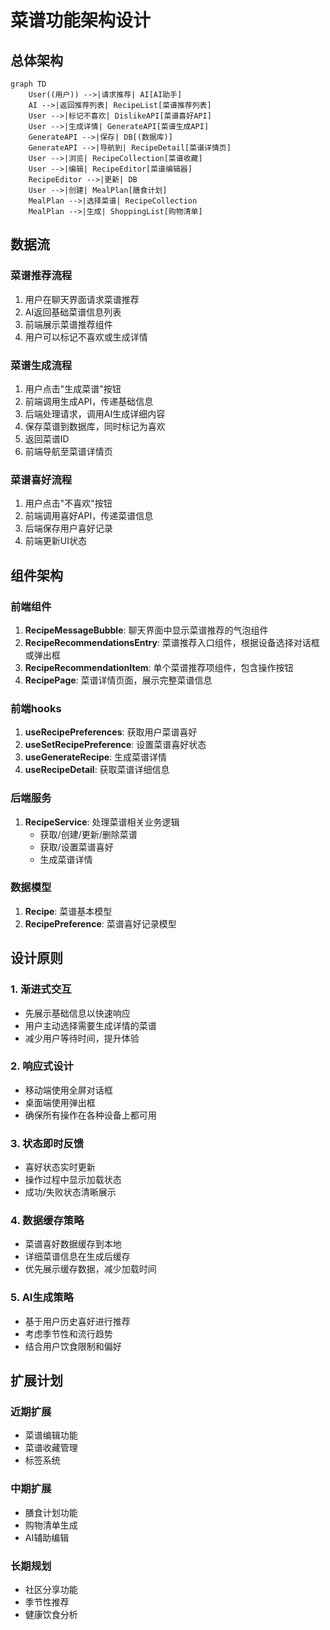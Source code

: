 # 菜谱功能架构设计

## 总体架构

```mermaid
graph TD
    User((用户)) -->|请求推荐| AI[AI助手]
    AI -->|返回推荐列表| RecipeList[菜谱推荐列表]
    User -->|标记不喜欢| DislikeAPI[菜谱喜好API]
    User -->|生成详情| GenerateAPI[菜谱生成API]
    GenerateAPI -->|保存| DB[(数据库)]
    GenerateAPI -->|导航到| RecipeDetail[菜谱详情页]
    User -->|浏览| RecipeCollection[菜谱收藏]
    User -->|编辑| RecipeEditor[菜谱编辑器]
    RecipeEditor -->|更新| DB
    User -->|创建| MealPlan[膳食计划]
    MealPlan -->|选择菜谱| RecipeCollection
    MealPlan -->|生成| ShoppingList[购物清单]
```

## 数据流

### 菜谱推荐流程

1. 用户在聊天界面请求菜谱推荐
2. AI返回基础菜谱信息列表
3. 前端展示菜谱推荐组件
4. 用户可以标记不喜欢或生成详情

### 菜谱生成流程

1. 用户点击"生成菜谱"按钮
2. 前端调用生成API，传递基础信息
3. 后端处理请求，调用AI生成详细内容
4. 保存菜谱到数据库，同时标记为喜欢
5. 返回菜谱ID
6. 前端导航至菜谱详情页

### 菜谱喜好流程

1. 用户点击"不喜欢"按钮
2. 前端调用喜好API，传递菜谱信息
3. 后端保存用户喜好记录
4. 前端更新UI状态

## 组件架构

### 前端组件

1. **RecipeMessageBubble**: 聊天界面中显示菜谱推荐的气泡组件
2. **RecipeRecommendationsEntry**: 菜谱推荐入口组件，根据设备选择对话框或弹出框
3. **RecipeRecommendationItem**: 单个菜谱推荐项组件，包含操作按钮
4. **RecipePage**: 菜谱详情页面，展示完整菜谱信息

### 前端hooks

1. **useRecipePreferences**: 获取用户菜谱喜好
2. **useSetRecipePreference**: 设置菜谱喜好状态
3. **useGenerateRecipe**: 生成菜谱详情
4. **useRecipeDetail**: 获取菜谱详细信息

### 后端服务

1. **RecipeService**: 处理菜谱相关业务逻辑
   - 获取/创建/更新/删除菜谱
   - 获取/设置菜谱喜好
   - 生成菜谱详情

### 数据模型

1. **Recipe**: 菜谱基本模型
2. **RecipePreference**: 菜谱喜好记录模型

## 设计原则

### 1. 渐进式交互

- 先展示基础信息以快速响应
- 用户主动选择需要生成详情的菜谱
- 减少用户等待时间，提升体验

### 2. 响应式设计

- 移动端使用全屏对话框
- 桌面端使用弹出框
- 确保所有操作在各种设备上都可用

### 3. 状态即时反馈

- 喜好状态实时更新
- 操作过程中显示加载状态
- 成功/失败状态清晰展示

### 4. 数据缓存策略

- 菜谱喜好数据缓存到本地
- 详细菜谱信息在生成后缓存
- 优先展示缓存数据，减少加载时间

### 5. AI生成策略

- 基于用户历史喜好进行推荐
- 考虑季节性和流行趋势
- 结合用户饮食限制和偏好

## 扩展计划

### 近期扩展

- 菜谱编辑功能
- 菜谱收藏管理
- 标签系统

### 中期扩展

- 膳食计划功能
- 购物清单生成
- AI辅助编辑

### 长期规划

- 社区分享功能
- 季节性推荐
- 健康饮食分析
